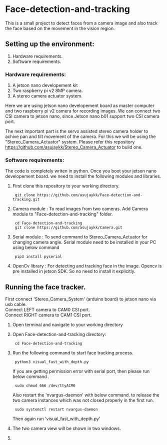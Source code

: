 # Face-detection-and-tracking

This is a small project to detect faces from a camera image and also track the face based on the movement in the vision region. 

## Setting up the environment:

1. Hardware requirements.
2. Software  requirements.

### Hardware requirements:
1. A jetson nano developement kit
2. Two raspberry pi v2 8MP camera.
3. A stereo camera actuator system.

Here we are using jetson nano developement board as master computer and two raspberry pi v2 camera for recording images. We can connect two CSI camera to jetson nano, since Jetson nano b01 support two CSI camera port. 
  
  The next important part is the servo  assisted stereo camera holder to achive pan and tilt movement of the camera. For this we will be using the "Stereo_Camera_Actuator" system. Please refer this repository  https://github.com/asujaykk/Stereo_Camera_Actuator to build one.
  
  ### Software requirements:
  The code is completely writen in python. Once you boot your jetson nano developement board. we need to install the following modules and libraries.
  1. First clone this repository to your working directory.
          
          git clone https://github.com/asujaykk/Face-detection-and-tracking.git
  2. Camera module : To read images from two cameras.
        Add Camera module to "Face-detection-and-tracking" folder.
          
          cd Face-detection-and-tracking
          git clone https://github.com/asujaykk/Camera.git
  3. Serial module : To send command to Stereo_Camera_Actuator for changing camera angle.
     Serial module need to be installed in your PC using below command
          
          pip3 install pyserial
  4. OpenCv library : For detecting and tracking face in the image.
        Opencv is pre installed in jetson SDK. So no need to install it explicitly.
  
  ## Running the face tracker.
  
  First connect 'Stereo_Camera_System' (arduino board) to jetson nano via usb cable.     
  Connect LEFT camera to CAM0 CSI port.   
  Connect RIGHT camera to CAM1 CSI port.   
  
  1. Open terminal and navigate to your working directory
  2. Open Face-detection-and-tracking directory:
       
          cd Face-detection-and-tracking
  3. Run the following command to start face tracking process.
       
          python3 visual_fast_with_depth.py
      
      If you are getting permission error with serial port, then please run below command .
      
          sudo chmod 666 /dev/ttyACM0
       
      Also restart the 'nvargus-daemon' with below command. to release the two camera instances which was not closed properly in the first run. 
      
          sudo systemctl restart nvargus-daemon
      
      Then again run 'visual_fast_with_depth.py'
   
   4. The two camera view will be shown in two windows.
   5. 
  
  
